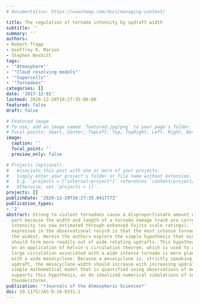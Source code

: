 ```yaml
---
# Documentation: https://wowchemy.com/docs/managing-content/

title: The regulation of tornado intensity by updraft width
subtitle: ''
summary: ''
authors:
- Robert Trapp
- Geoffrey R. Marion
- Stephen Nesbitt
tags:
- '"Atmosphere"'
- '"Cloud resolving models"'
- '"Supercells"'
- '"Tornadoes"'
categories: []
date: '2017-12-01'
lastmod: 2020-12-20T10:27:35-06:00
featured: false
draft: false

# Featured image
# To use, add an image named `featured.jpg/png` to your page's folder.
# Focal points: Smart, Center, TopLeft, Top, TopRight, Left, Right, BottomLeft, Bottom, BottomRight.
image:
  caption: ''
  focal_point: ''
  preview_only: false

# Projects (optional).
#   Associate this post with one or more of your projects.
#   Simply enter your project's folder or file name without extension.
#   E.g. `projects = ["internal-project"]` references `content/project/deep-learning/index.md`.
#   Otherwise, set `projects = []`.
projects: []
publishDate: '2020-12-20T16:27:35.041777Z'
publication_types:
- '2'
abstract: Strong to violent tornadoes cause a disproportionate amount of damage, in
  part because the width and length of a tornado damage track are correlated to tornado
  intensity (as now estimated through enhanced Fujita scale ratings). The tendency
  expressed in the observational record is that the most intense tornadoes are often
  the widest. Herein the authors explore the simple hypothesis that wide intense tornadoes
  should form more readily out of wide rotating updrafts. This hypothesis is based
  on an application of Kelvin's circulation theorem, which is used to argue that the
  large circulation associated with a wide intense tornado is more plausibly associated
  with a wide mesocyclone. Because a mesocyclone is, strictly speaking, a rotating
  updraft, the mesocyclone width should increase with increasing updraft width. A
  simple mathematical model that is quantified using observations of mesocyclones
  supports this hypothesis, as do idealized numerical simulations of supercellular
  thunderstorms.
publication: '*Journals of the Atmospheric Sciences*'
doi: 10.1175/JAS-D-16-0331.1
---
```

